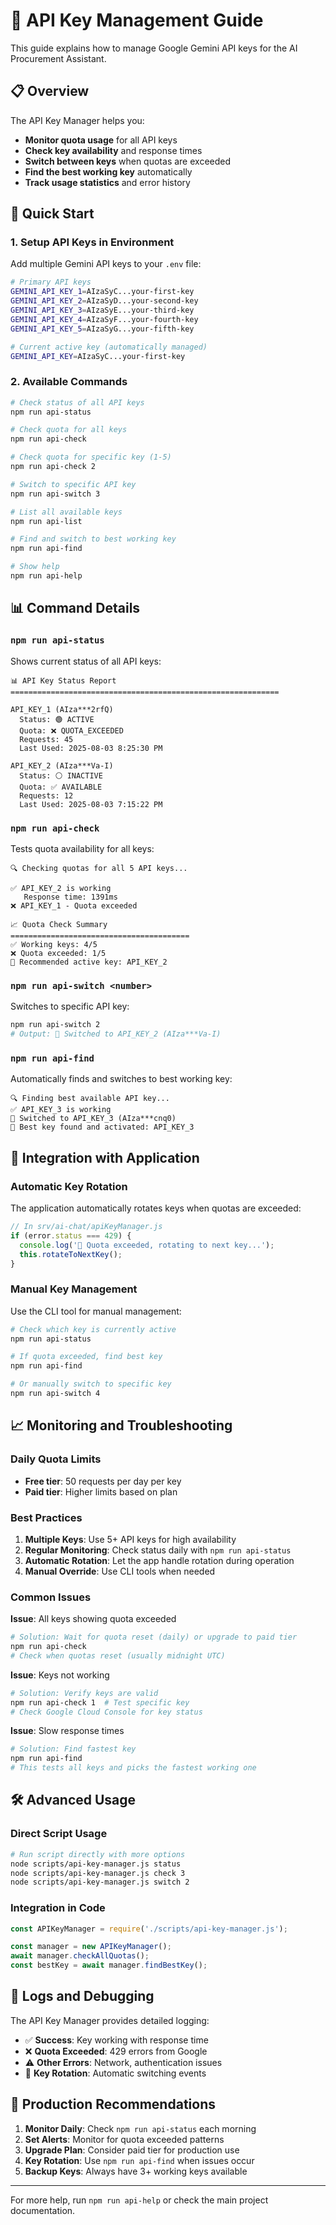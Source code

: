 # 🔑 API Key Management Guide

This guide explains how to manage Google Gemini API keys for the AI Procurement Assistant.

## 📋 Overview

The API Key Manager helps you:
- **Monitor quota usage** for all API keys
- **Check key availability** and response times
- **Switch between keys** when quotas are exceeded
- **Find the best working key** automatically
- **Track usage statistics** and error history

## 🚀 Quick Start

### 1. Setup API Keys in Environment

Add multiple Gemini API keys to your `.env` file:

```bash
# Primary API keys
GEMINI_API_KEY_1=AIzaSyC...your-first-key
GEMINI_API_KEY_2=AIzaSyD...your-second-key
GEMINI_API_KEY_3=AIzaSyE...your-third-key
GEMINI_API_KEY_4=AIzaSyF...your-fourth-key
GEMINI_API_KEY_5=AIzaSyG...your-fifth-key

# Current active key (automatically managed)
GEMINI_API_KEY=AIzaSyC...your-first-key
```

### 2. Available Commands

```bash
# Check status of all API keys
npm run api-status

# Check quota for all keys
npm run api-check

# Check quota for specific key (1-5)
npm run api-check 2

# Switch to specific API key
npm run api-switch 3

# List all available keys
npm run api-list

# Find and switch to best working key
npm run api-find

# Show help
npm run api-help
```

## 📊 Command Details

### `npm run api-status`
Shows current status of all API keys:
```
📊 API Key Status Report
============================================================

API_KEY_1 (AIza***2rfQ)
  Status: 🟢 ACTIVE
  Quota: ❌ QUOTA_EXCEEDED
  Requests: 45
  Last Used: 2025-08-03 8:25:30 PM

API_KEY_2 (AIza***Va-I)
  Status: ⚪ INACTIVE
  Quota: ✅ AVAILABLE
  Requests: 12
  Last Used: 2025-08-03 7:15:22 PM
```

### `npm run api-check`
Tests quota availability for all keys:
```
🔍 Checking quotas for all 5 API keys...

✅ API_KEY_2 is working
   Response time: 1391ms
❌ API_KEY_1 - Quota exceeded

📈 Quota Check Summary
========================================
✅ Working keys: 4/5
❌ Quota exceeded: 1/5
🎯 Recommended active key: API_KEY_2
```

### `npm run api-switch <number>`
Switches to specific API key:
```bash
npm run api-switch 2
# Output: 🔄 Switched to API_KEY_2 (AIza***Va-I)
```

### `npm run api-find`
Automatically finds and switches to best working key:
```
🔍 Finding best available API key...
✅ API_KEY_3 is working
🔄 Switched to API_KEY_3 (AIza***cnq0)
🎯 Best key found and activated: API_KEY_3
```

## 🔧 Integration with Application

### Automatic Key Rotation
The application automatically rotates keys when quotas are exceeded:

```javascript
// In srv/ai-chat/apiKeyManager.js
if (error.status === 429) {
  console.log('🔄 Quota exceeded, rotating to next key...');
  this.rotateToNextKey();
}
```

### Manual Key Management
Use the CLI tool for manual management:

```bash
# Check which key is currently active
npm run api-status

# If quota exceeded, find best key
npm run api-find

# Or manually switch to specific key
npm run api-switch 4
```

## 📈 Monitoring and Troubleshooting

### Daily Quota Limits
- **Free tier**: 50 requests per day per key
- **Paid tier**: Higher limits based on plan

### Best Practices

1. **Multiple Keys**: Use 5+ API keys for high availability
2. **Regular Monitoring**: Check status daily with `npm run api-status`
3. **Automatic Rotation**: Let the app handle rotation during operation
4. **Manual Override**: Use CLI tools when needed

### Common Issues

**Issue**: All keys showing quota exceeded
```bash
# Solution: Wait for quota reset (daily) or upgrade to paid tier
npm run api-check
# Check when quotas reset (usually midnight UTC)
```

**Issue**: Keys not working
```bash
# Solution: Verify keys are valid
npm run api-check 1  # Test specific key
# Check Google Cloud Console for key status
```

**Issue**: Slow response times
```bash
# Solution: Find fastest key
npm run api-find
# This tests all keys and picks the fastest working one
```

## 🛠️ Advanced Usage

### Direct Script Usage
```bash
# Run script directly with more options
node scripts/api-key-manager.js status
node scripts/api-key-manager.js check 3
node scripts/api-key-manager.js switch 2
```

### Integration in Code
```javascript
const APIKeyManager = require('./scripts/api-key-manager.js');

const manager = new APIKeyManager();
await manager.checkAllQuotas();
const bestKey = await manager.findBestKey();
```

## 📝 Logs and Debugging

The API Key Manager provides detailed logging:
- ✅ **Success**: Key working with response time
- ❌ **Quota Exceeded**: 429 errors from Google
- ⚠️ **Other Errors**: Network, authentication issues
- 🔄 **Key Rotation**: Automatic switching events

## 🎯 Production Recommendations

1. **Monitor Daily**: Check `npm run api-status` each morning
2. **Set Alerts**: Monitor for quota exceeded patterns
3. **Upgrade Plan**: Consider paid tier for production use
4. **Key Rotation**: Use `npm run api-find` when issues occur
5. **Backup Keys**: Always have 3+ working keys available

---

For more help, run `npm run api-help` or check the main project documentation.
